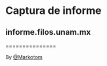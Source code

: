 # Captura de informe
## informe.filos.unam.mx
===============

By [@Markotom](http://github.com/markotom)
